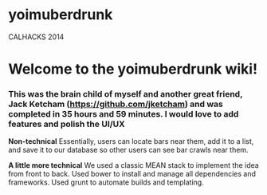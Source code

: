 yoimuberdrunk
=============

CALHACKS 2014

# Welcome to the yoimuberdrunk wiki!

###  This was the brain child of myself and another great friend, Jack Ketcham (https://github.com/jketcham) and was completed in 35 hours and 59 minutes.  I would love to add features and polish the UI/UX

**Non-technical**
Essentially, users can locate bars near them, add it to a list, and save it to our database so other users can see bar crawls near them.  

**A little more technical**
We used a classic MEAN stack to implement the idea from front to back.  Used bower to install and manage all dependencies and frameworks.  Used grunt to automate builds and templating.
